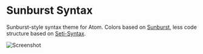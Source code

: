 # Sunburst Syntax

Sunburst-style syntax theme for Atom. Colors based on [Sunburst](http://colorsublime.com/theme/Sunburst),
less code structure based on [Seti-Syntax](https://github.com/jesseweed/seti-syntax).

![Screenshot](https://github.com/jesseweed/seti-syntax/raw/master/screenshot.png)
